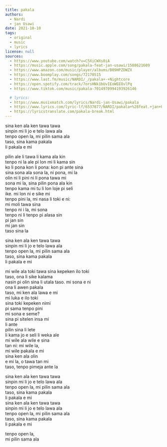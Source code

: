 ```yaml
---
title: pakala
authors:
  - Nardi
  - jan Usawi
date: 2021-10-10
tags:
  - original
  - music
  - lyrics
license: null
sources:
  - https://www.youtube.com/watch?v=C5XiCWXs0iA
  - https://music.apple.com/song/pakala-feat-jan-usawi/1588621609
  - https://www.amazon.com/music/player/albums/B09HPZDWZX
  - https://www.boomplay.com/songs/72170515
  - https://www.last.fm/music/NARDI/_/pakala+-+Nightcore
  - https://open.spotify.com/track/7orsHNk1bUvIEoWEEOvlPq
  - https://www.tiktok.com/music/pakala-7014970994193926146

  # lyrics:
  - https://www.musixmatch.com/lyrics/Nardi-jan-Usawi/pakala
  - https://www.lyrics.com/lyric-lf/6537877/NARDI/pakala+%28feat.+jan+Usawi%29
  - https://lyricstranslate.com/pakala-break.html
---
```


sina ken ala ken tawa tawa  \
sinpin mi li jo e telo lawa ala  \
tenpo open la, mi pilin sama ala  \
taso, sina kama pakala  \
li pakala e mi

pilin ale li tawa li kama ala kin  \
tenpo ni la ale pi lon mi li kama sin  \
ko li pona kon li pona: kon pi ante sina   \
sina sona ala sona la, ni pona, mi la  \
olin ni li pini ni li pona tawa mi  \
sona mi la, sina pilin pona ala kin  \
tenpo kama mi tu li lon loje pi seli  \
ike. mi lon ni e sike mi  \
tenpo pini la, mi nasa li toki e ni:   \
mi moli tawa sina  \
tenpo ni i la, mi sona  \
tenpo ni li tenpo pi alasa sin  \
pi jan sin  \
mi jan sin  \
taso sina la

sina ken ala ken tawa tawa  \
sinpin mi li jo e telo lawa ala  \
tenpo open la, mi pilin sama ala  \
taso, sina kama pakala  \
li pakala e mi

mi wile ala toki tawa sina kepeken ilo toki   \
taso, ona li sike kalama  \
nasin pi olin sina li utala taso. mi sona e ni  \
ona li awen pakala  \
taso, mi ken ala lawa e mi  \
mi luka e ilo toki  \
sina toki kepeken nimi  \
pi sama tenpo pini  \
mi sona e seme?  \
sina pi sitelen insa mi  \
li ante  \
pilin sina li lete  \
li kama jo e seli li weka ale  \
mi wile ala wile e sina  \
tan ni: mi wile la,  \
mi wile pakala e mi  \
sina ken ala olin  \
e mi la, o tawa tan mi  \
taso, tenpo pimeja ante la

sina ken ala ken tawa tawa  \
sinpin mi li jo e telo lawa ala  \
tenpo open la, mi pilin sama ala  \
taso, sina kama pakala  \
li pakala e mi  \
sina ken ala ken tawa tawa  \
sinpin mi li jo e telo lawa ala  \
tenpo open la, mi pilin sama ala  \
taso, sina kama pakala  \
li pakala e mi

tenpo open la,  \
mi pilin sama ala
